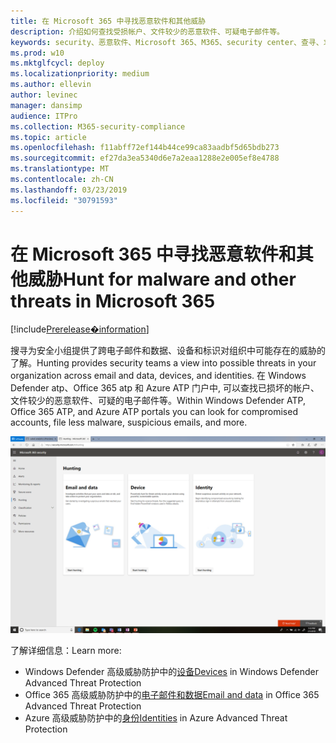 ```yaml
---
title: 在 Microsoft 365 中寻找恶意软件和其他威胁
description: 介绍如何查找受损帐户、文件较少的恶意软件、可疑电子邮件等。
keywords: security、恶意软件、Microsoft 365、M365、security center、查寻、求职、Windows Defender ATP、Office 365 atp、Azure atp
ms.prod: w10
ms.mktglfcycl: deploy
ms.localizationpriority: medium
ms.author: ellevin
author: levinec
manager: dansimp
audience: ITPro
ms.collection: M365-security-compliance
ms.topic: article
ms.openlocfilehash: f11abff72ef144b44ce99ca83aadbf5d65bdb273
ms.sourcegitcommit: ef27da3ea5340d6e7a2eaa1288e2e005ef8e4788
ms.translationtype: MT
ms.contentlocale: zh-CN
ms.lasthandoff: 03/23/2019
ms.locfileid: "30791593"
---
```

# <a name="hunt-for-malware-and-other-threats-in-microsoft-365"></a><span data-ttu-id="370a7-104">在 Microsoft 365 中寻找恶意软件和其他威胁</span><span class="sxs-lookup"><span data-stu-id="370a7-104">Hunt for malware and other threats in Microsoft 365</span></span>

[!include[Prerelease�information](prerelease.md)]

<span data-ttu-id="370a7-105">搜寻为安全小组提供了跨电子邮件和数据、设备和标识对组织中可能存在的威胁的了解。</span><span class="sxs-lookup"><span data-stu-id="370a7-105">Hunting provides security teams a view into possible threats in your organization across email and data, devices, and identities.</span></span> <span data-ttu-id="370a7-106">在 Windows Defender atp、Office 365 atp 和 Azure ATP 门户中, 可以查找已损坏的帐户、文件较少的恶意软件、可疑的电子邮件等。</span><span class="sxs-lookup"><span data-stu-id="370a7-106">Within Windows Defender ATP, Office 365 ATP, and Azure ATP portals you can look for compromised accounts, file less malware, suspicious emails, and more.</span></span>

![搜寻页面](./media/security-docs/hunt.png)

<span data-ttu-id="370a7-108">了解详细信息：</span><span class="sxs-lookup"><span data-stu-id="370a7-108">Learn more:</span></span>

* <span data-ttu-id="370a7-109">Windows Defender 高级威胁防护中的[设备](https://docs.microsoft.com/en-us/windows/security/threat-protection/windows-defender-atp/advanced-hunting-windows-defender-advanced-threat-protection)</span><span class="sxs-lookup"><span data-stu-id="370a7-109">[Devices](https://docs.microsoft.com/en-us/windows/security/threat-protection/windows-defender-atp/advanced-hunting-windows-defender-advanced-threat-protection) in Windows Defender Advanced Threat Protection</span></span>
* <span data-ttu-id="370a7-110">Office 365 高级威胁防护中的[电子邮件和数据](https://docs.microsoft.com/en-us/office365/securitycompliance/office-365-atp)</span><span class="sxs-lookup"><span data-stu-id="370a7-110">[Email and data](https://docs.microsoft.com/en-us/office365/securitycompliance/office-365-atp) in Office 365 Advanced Threat Protection</span></span>
* <span data-ttu-id="370a7-111">Azure 高级威胁防护中的[身份](https://docs.microsoft.com/en-us/azure-advanced-threat-protection/investigate-a-user)</span><span class="sxs-lookup"><span data-stu-id="370a7-111">[Identities](https://docs.microsoft.com/en-us/azure-advanced-threat-protection/investigate-a-user) in Azure Advanced Threat Protection</span></span>
